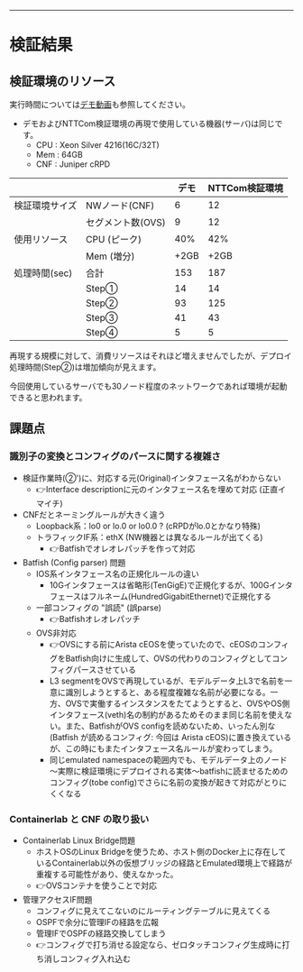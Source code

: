 <!-- TOC -->
<!-- /TOC -->

---

# 検証結果

## 検証環境のリソース

実行時間については[デモ動画](https://youtu.be/wu9IWRbiKKU)も参照してください。

- デモおよびNTTCom検証環境の再現で使用している機器(サーバ)は同じです。
    - CPU : Xeon Silver 4216(16C/32T)
    - Mem : 64GB
    - CNF : Juniper cRPD

|  |  | デモ | NTTCom検証環境 |
| --- | --- | --- | --- |
| 検証環境サイズ | NWノード(CNF) | 6 | 12 |
|  | セグメント数(OVS) | 9 | 12 |
| 使用リソース | CPU (ピーク) | 40% | 42% |
|  | Mem (増分) | +2GB | +2GB |
| 処理時間(sec) | 合計 | 153 | 187 |
|  | Step① | 14 | 14 |
|  | Step② | 93 | 125 |
|  | Step③ | 41 | 43 |
|  | Step④ | 5 | 5 |

再現する規模に対して、消費リソースはそれほど増えませんでしたが、デプロイ処理時間(Step②)は増加傾向が見えます。

今回使用しているサーバでも30ノード程度のネットワークであれば環境が起動できると思われます。

## 課題点

### 識別子の変換とコンフィグのパースに関する複雑さ

- 検証作業時(②')に、対応する元(Original)インタフェース名がわからない
    - 👉Interface descriptionに元のインタフェース名を埋めて対応 (正直イマイチ)
- CNFだとネーミングルールが大きく違う
    - Loopback系：lo0 or lo.0 or lo0.0 ? (cRPDがlo.0とかなり特殊)
    - トラフィックIF系：ethX (NW機器とは異なるルールが出てくる)
        - 👉Batfishでオレオレパッチを作って対応
- Batfish (Config parser) 問題
    - IOS系インタフェース名の正規化ルールの違い
        - 10Gインタフェースは省略形(TenGigE)で正規化するが、100Gインタフェースはフルネーム(HundredGigabitEthernet)で正規化する
    - 一部コンフィグの "誤読" (誤parse)
        - 👉Batfishオレオレパッチ
    - OVS非対応
        - 👉OVSにする前にArista cEOSを使っていたので、cEOSのコンフィグをBatfish向けに生成して、OVSの代わりのコンフィグとしてコンフィグパースさせている
        - L3 segmentをOVSで再現しているが、モデルデータ上L3で名前を一意に識別しようとすると、ある程度複雑な名前が必要になる。一方、OVSで実働するインスタンスをたてようとすると、OVSやOS側インタフェース(veth)名の制約があるためそのまま同じ名前を使えない。また、BatfishがOVS configを読めないため、いったん別な(Batfish が読めるコンフィグ: 今回は Arista cEOS)に置き換えているが、この時にもまたインタフェース名ルールが変わってしまう。
        - 同じemulated namespaceの範囲内でも、モデルデータ上のノード～実際に検証環境にデプロイされる実体～batfishに読ませるためのコンフィグ(tobe config)でさらに名前の変換が起きて対応がとりにくくなる

### Containerlab と CNF の取り扱い

- Containerlab Linux Bridge問題
    - ホストOSのLinux Bridgeを使うため、ホスト側のDocker上に存在しているContainerlab以外の仮想ブリッジの経路とEmulated環境上で経路が重複する可能性があり、使えなかった。
    - 👉OVSコンテナを使うことで対応
- 管理アクセスIF問題
    - コンフィグに見えてこないのにルーティングテーブルに見えてくる
    - OSPFで余分に管理IFの経路を広報
    - 管理IFでOSPFの経路交換してしまう
    - 👉コンフィグで打ち消せる設定なら、ゼロタッチコンフィグ生成時に打ち消しコンフィグ入れ込む